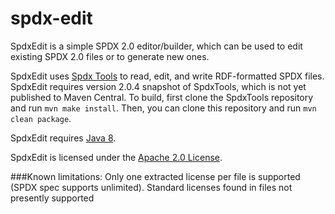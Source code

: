# spdx-edit
SpdxEdit is a simple SPDX 2.0 editor/builder, which can be used to edit existing SPDX 2.0 files or to generate new ones. 

SpdxEdit uses [Spdx Tools](https://github.com/spdx/tools) to read, edit, and write RDF-formatted SPDX files. SpdxEdit requires version 2.0.4 snapshot of SpdxTools, which is not yet published to Maven Central. To build, first clone the SpdxTools repository and run ```mvn make install```. Then, you can clone this repository and run ```mvn clean package```.

SpdxEdit requires [Java 8](http://www.oracle.com/technetwork/java/javase/downloads/jre8-downloads-2133155.html).

SpdxEdit is licensed under the [Apache 2.0 License](http://www.apache.org/licenses/LICENSE-2.0).

###Known limitations:
Only one extracted license per file is supported (SPDX spec supports unlimited).
Standard licenses found in files not presently supported